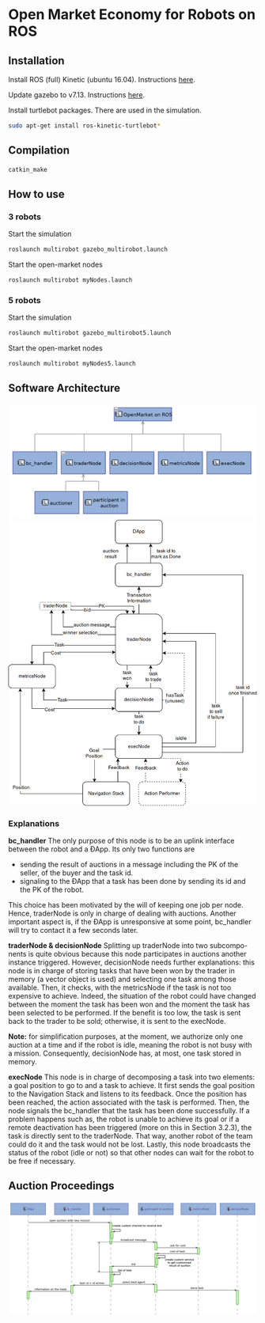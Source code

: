 # Open Market Economy for Robots on ROS

## Installation

Install ROS (full) Kinetic (ubuntu 16.04). Instructions [here](http://wiki.ros.org/kinetic/Installation/Ubuntu).

Update gazebo to v7.13. Instructions [here](gazebosim.org/tutorials?tut=install_ubuntu).

Install turtlebot packages. There are used in the simulation.
```sh
sudo apt-get install ros-kinetic-turtlebot*
```

## Compilation
```sh
catkin_make
```

## How to use
### 3 robots

Start the simulation
```bash
roslaunch multirobot gazebo_multirobot.launch
```

Start the open-market nodes
```bash
roslaunch multirobot myNodes.launch
```

### 5 robots
Start the simulation
```bash
roslaunch multirobot gazebo_multirobot5.launch
```

Start the open-market nodes
```bash
roslaunch multirobot myNodes5.launch
```

## Software Architecture
![Logical Components](resources/LCBD_Logical_System_ROS_LA.png)
![Detailed Architecture](resources/ROS_Architecture.png)

### Explanations
**bc_handler** The only purpose of this node is to be an uplink interface between
the robot and a ÐApp. Its only two functions are
- sending the result of auctions in a message including the PK of the seller, of
the buyer and the task id.
- signaling to the ÐApp that a task has been done by sending its id and the
PK of the robot.

This choice has been motivated by the will of keeping one job per node. Hence,
traderNode is only in charge of dealing with auctions. Another important aspect
is, if the ÐApp is unresponsive at some point, bc_handler will try to contact it a
few seconds later.

**traderNode & decisionNode** Splitting up traderNode into two subcompo-
nents is quite obvious because this node participates in auctions another instance
triggered. However, decisionNode needs further explanations: this node is in
charge of storing tasks that have been won by the trader in memory (a vector
object is used) and selecting one task among those available. Then, it checks, with
the metricsNode if the task is not too expensive to achieve. Indeed, the situation
of the robot could have changed between the moment the task has been won and
the moment the task has been selected to be performed. If the benefit is too low,
the task is sent back to the trader to be sold; otherwise, it is sent to the execNode.

**Note:** for simplification purposes, at the moment, we authorize only one auction
at a time and if the robot is idle, meaning the robot is not busy with a mission.
Consequently, decisionNode has, at most, one task stored in memory.

**execNode** This node is in charge of decomposing a task into two elements: a
goal position to go to and a task to achieve. It first sends the goal position to
the Navigation Stack and listens to its feedback. Once the position has been
reached, the action associated with the task is performed. Then, the node signals
the bc_handler that the task has been done successfully.
If a problem happens such as, the robot is unable to achieve its goal or if a remote
deactivation has been triggered (more on this in Section 3.2.3), the task is directly
sent to the traderNode. That way, another robot of the team could do it and the
task would not be lost.
Lastly, this node broadcasts the status of the robot (idle or not) so that other
nodes can wait for the robot to be free if necessary.

## Auction Proceedings
![Sequence Diagram](resources/ES_Scenario_Auction_From_DApp.png)

